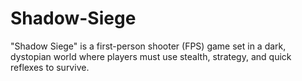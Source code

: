 # Shadow-Siege
"Shadow Siege" is a first-person shooter (FPS) game set in a dark, dystopian world where players must use stealth, strategy, and quick reflexes to survive.
